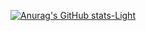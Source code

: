 
[![Anurag's GitHub stats-Light](https://github-readme-stats.vercel.app/api?username=MehrabVosough&show_icons=true&theme=default#gh-light-mode-only)](https://github.com/anuraghazra/github-readme-stats#gh-light-mode-only)<!---
MehrabVosough/MehrabVosough is a ✨ special ✨ repository because its `README.md` (this file) appears on your GitHub profile.
You can click the Preview link to take a look at your changes.
--->
